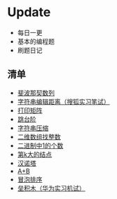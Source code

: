 # Update
- 每日一更
- 基本的编程题
- 刷题日记

## 清单 ##
- [斐波那契数列](https://github.com/chenyuze/OJ-etc./blob/master/Fibonacci.java)
- [字符串编辑距离（搜狐实习笔试）](https://github.com/chenyuze/OJ-etc./blob/master/StringEdit.java)
- [打印矩阵](https://github.com/chenyuze/OJ-etc./blob/master/PrintMatrix.java)
- [跳台阶](https://github.com/chenyuze/OJ-etc./blob/master/JumpFloor.java)
- [字符串压缩](https://github.com/chenyuze/OJ-etc./blob/master/Zipper.java)
- [二维数组找整数](https://github.com/chenyuze/OJ-etc./blob/master/FindIntInArray.java)
- [二进制中1的个数](https://github.com/chenyuze/OJ/blob/master/NumberOf1.java)
- [第k大的结点](https://github.com/chenyuze/OJ/blob/master/KthNode.java)
- [汉诺塔](https://github.com/chenyuze/OJ/blob/master/Hanoi.java)
- [A+B](https://github.com/chenyuze/OJ/blob/master/AplusB.java)
- [冒泡排序](https://github.com/chenyuze/OJ/blob/master/BubbleSort.c)
- [垒积木（华为实习机试）](https://github.com/chenyuze/OJ/blob/master/dp.c)
